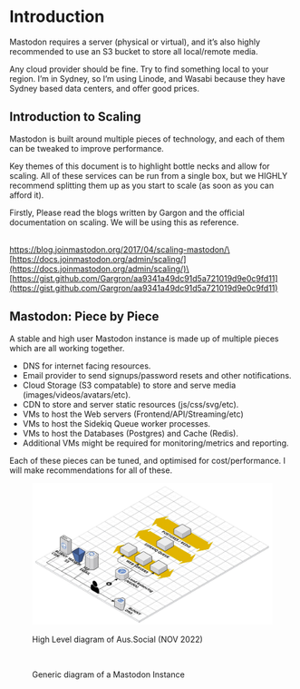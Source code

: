 # Introduction

Mastodon requires a server (physical or virtual), and it’s also highly recommended to use an S3 bucket to store all local/remote media.

Any cloud provider should be fine. Try to find something local to your region. I’m in Sydney, so I’m using Linode, and Wasabi because they have Sydney based data centers, and offer good prices.

## Introduction to Scaling

Mastodon is built around multiple pieces of technology, and each of them can be tweaked to improve performance.

Key themes of this document is to highlight bottle necks and allow for scaling. All of these services can be run from a single box, but we HIGHLY recommend splitting them up as you start to scale (as soon as you can afford it).

Firstly, Please read the blogs written by Gargon and the official documentation on scaling. We will be using this as reference.

\
[https://blog.joinmastodon.org/2017/04/scaling-mastodon/\
](https://blog.joinmastodon.org/2017/04/scaling-mastodon/)[https://docs.joinmastodon.org/admin/scaling/](https://docs.joinmastodon.org/admin/scaling/)\
[https://gist.github.com/Gargron/aa9341a49dc91d5a721019d9e0c9fd11](https://gist.github.com/Gargron/aa9341a49dc91d5a721019d9e0c9fd11)

## Mastodon: Piece by Piece

A stable and high user Mastodon instance is made up of multiple pieces which are all working together.

* DNS for internet facing resources.
* Email provider to send signups/password resets and other notifications.
* Cloud Storage (S3 compatable) to store and serve media (images/videos/avatars/etc).
* CDN to store and server static resources (js/css/svg/etc).
* VMs to host the Web servers (Frontend/API/Streaming/etc)
* VMs to host the Sidekiq Queue worker processes.
* VMs to host the Databases (Postgres) and Cache (Redis).
* Additional VMs might be required for monitoring/metrics and reporting.

Each of these pieces can be tuned, and optimised for cost/performance. I will make recommendations for all of these.

<figure><img src=".gitbook/assets/image (18).png" alt=""><figcaption><p>High Level diagram of Aus.Social (NOV 2022)</p></figcaption></figure>



<figure><img src="https://lh6.googleusercontent.com/_mWsfCArEKIr4YwIzI5t5X3yEwAa-XgUECQelS135_w6R6g60pAVbWIPuRE9Ob5Jdv2SNSkCIvnYfHDE421CNEyKMvRc5RWbPVgTAo-jc8u0jrE-l3GFW7TtyrB81JpsZHi-2LoU0CzMCm1a3mLLX9aCNDIonb_jtb-PhTUn0HjS9FwU3wp76ledOU9BPw" alt=""><figcaption><p>Generic diagram of a Mastodon Instance</p></figcaption></figure>
